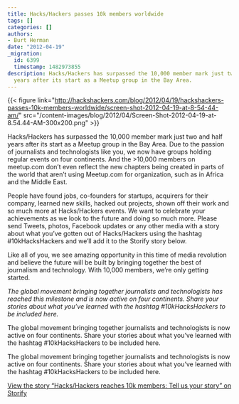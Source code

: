 ```yaml
---
title: Hacks/Hackers passes 10k members worldwide
tags: []
categories: []
authors:
- Burt Herman
date: "2012-04-19"
_migration:
  id: 6399
  timestamp: 1482973855
description: Hacks/Hackers has surpassed the 10,000 member mark just two and half
  years after its start as a Meetup group in the Bay Area.
---
```


{{< figure link="http://hackshackers.com/blog/2012/04/19/hackshackers-passes-10k-members-worldwide/screen-shot-2012-04-19-at-8-54-44-am/" src="/content-images/blog/2012/04/Screen-Shot-2012-04-19-at-8.54.44-AM-300x200.png" >}}

Hacks/Hackers has surpassed the 10,000 member mark just two and half years after its start as a Meetup group in the Bay Area. Due to the passion of journalists and technologists like you, we now have groups holding regular events on four continents. And the >10,000 members on meetup.com don&#8217;t even reflect the new chapters being created in parts of the world that aren&#8217;t using Meetup.com for organization, such as in Africa and the Middle East.

People have found jobs, co-founders for startups, acquirers for their company, learned new skills, hacked out projects, shown off their work and so much more at Hacks/Hackers events. We want to celebrate your achievements as we look to the future and doing so much more. Please send Tweets, photos, Facebook updates or any other media with a story about what you&#8217;ve gotten out of Hacks/Hackers using the hashtag #10kHacksHackers and we&#8217;ll add it to the Storify story below.

Like all of you, we see amazing opportunity in this time of media revolution and believe the future will be built by bringing together the best of journalism and technology. With 10,000 members, we&#8217;re only getting started.

_The global movement bringing together journalists and technologists has reached this milestone and is now active on four continents. Share your stories about what you&#8217;ve learned with the hashtag #10kHacksHackers to be included here._

The global movement bringing together journalists and technologists is now active on four continents. Share your stories about what you&#8217;ve learned with the hashtag #10kHacksHackers to be included here.

The global movement bringing together journalists and technologists is now active on four continents. Share your stories about what you&#8217;ve learned with the hashtag #10kHacksHackers to be included here.

<noscript>
  <a href="https://storify.com/burtherman/hacks-hackers-reaches-10k-members-tell-us-your-sto.html" target="_blank">View the story &#8220;Hacks/Hackers reaches 10k members: Tell us your story&#8221; on Storify</a>
</noscript>
